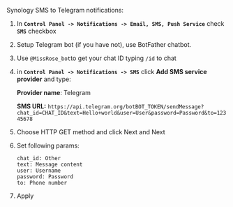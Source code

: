 Synology SMS to Telegram notifications:

1. In **`Control Panel -> Notifications -> Email, SMS, Push Service`**
 check **`SMS`** checkbox
2. Setup Telegram bot (if you have not), use BotFather chatbot. 
3. Use `@MissRose_bot`to get your chat ID typing `/id` to chat
4. in **`Control Panel -> Notifications -> SMS`** click **Add SMS service provider** and type:

	**Provider name**: Telegram 
	
	**SMS URL:** `https://api.telegram.org/botBOT_TOKEN/sendMessage?chat_id=CHAT_ID&text=Hello+world&user=User&password=Password&to=12345678`
5. Choose HTTP GET method and click Next and Next
6. Set following params:
	```
	chat_id: Other
	text: Message content
	user: Username
	password: Password
	to: Phone number
	```
7. Apply
